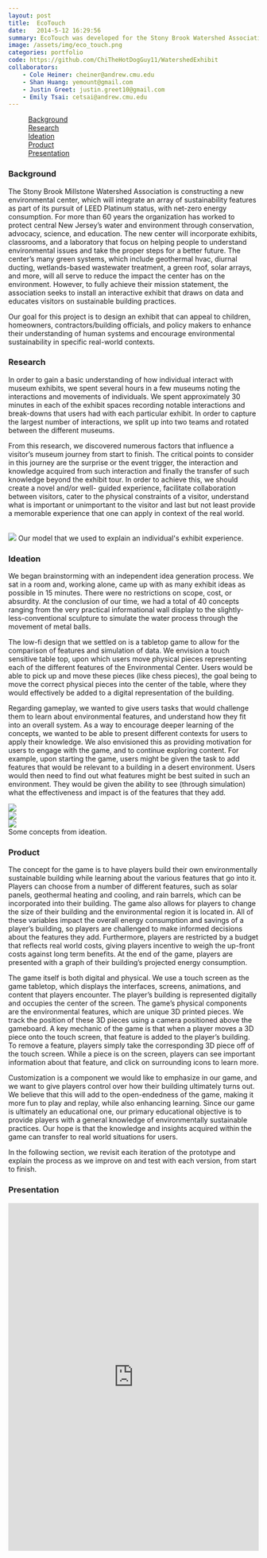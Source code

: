 ```yaml
---
layout: post
title:  EcoTouch
date:   2014-5-12 16:29:56
summary: EcoTouch was developed for the Stony Brook Watershed Association as part of my undergraduate HCI Capstone project. EcoTouch is a game that helps individuals understand the impact of using sustainable systems in their home. It uses a multitouch table with augmented reality markers to create a physical and digital experience, where users complete simulations of attempting to make a more sustainable home. 
image: /assets/img/eco_touch.png
categories: portfolio
code: https://github.com/ChiTheHotDogGuy11/WatershedExhibit
collaborators:
    - Cole Heiner: cheiner@andrew.cmu.edu
    - Shan Huang: yemount@gmail.com
    - Justin Greet: justin.greet10@gmail.com
    - Emily Tsai: cetsai@andrew.cmu.edu
---
```



<div data-magellan-expedition="fixed">
    <dl class="sub-nav">
        <dd data-magellan-arrival="background"><a href="#background">Background</a></dd>
        <dd data-magellan-arrival="research"><a href="#research">Research</a></dd>
        <dd data-magellan-arrival="ideas"><a href="#ideas">Ideation</a></dd>   
        <dd data-magellan-arrival="product"><a href="#product">Product</a></dd>  
        <dd data-magellan-arrival="presentation"><a href="#presentation">Presentation</a></dd>
    </dl>
</div>
<a name="background"></a>
<h3 data-magellan-destination="background">Background</h3>

The Stony Brook Millstone Watershed Association is constructing a new environmental center, which will integrate an array of sustainability features as part of its pursuit of LEED Platinum status, with net-zero energy consumption. For more than 60 years the organization has worked to protect central New Jersey’s water and environment through conservation, advocacy, science, and education. The new center will incorporate exhibits, classrooms, and a laboratory that focus on helping people to understand environmental issues and take the proper steps for a better future. The center’s many green systems, which include geothermal hvac, diurnal ducting, wetlands-based wastewater treatment, a green roof,
solar arrays, and more, will all serve to reduce the impact the center has on the environment. However, to fully achieve their mission statement, the association seeks to install an interactive exhibit that draws on data and educates visitors on sustainable building practices.

Our goal for this project is to design an exhibit that can appeal to children, homeowners, contractors/building officials, and policy makers to enhance their understanding of human systems and encourage environmental sustainability in specific real-world contexts.

<a name="research"></a>
<h3 data-magellan-destination="research">Research</h3>

In order to gain a basic understanding of how individual interact with museum exhibits, we spent several hours in a few museums noting the interactions and movements of individuals. We spent approximately 30 minutes in each of the exhibit spaces recording notable interactions and break-downs that users had with each particular exhibit. In order to capture the largest number of interactions, we split up into two teams and rotated between the different museums.

From this research, we discovered numerous factors that influence a visitor’s museum journey from start to finish. The critical points to consider in this journey are the surprise or the event trigger, the interaction and knowledge acquired from such interaction and finally the transfer of such knowledge beyond the exhibit tour. In order to achieve this, we should create a novel and/or well- guided experience, facilitate collaboration between visitors, cater to the physical constraints of a visitor, understand what is important or unimportant to the visitor and last but not least provide a memorable experience that one can apply in context of the real world.
<br/>
<br/>

<img class="th" src="/assets/img/ecotouch/museum_model.png">
Our model that we used to explain an individual's exhibit experience.

<a name="ideas"></a>
<h3 data-magellan-destination="ideas">Ideation</h3>

We began brainstorming with an independent idea generation process. We sat in a room and, working alone, came up with as many exhibit ideas as possible in 15 minutes. There were no restrictions on scope, cost, or absurdity. At the conclusion of our time, we had a total of 40 concepts ranging from the very practical informational wall display to the slightly-less-conventional sculpture to simulate the water process through the movement of metal balls. 

The low-fi design that we settled on is a tabletop game to allow for the comparison of features and simulation of data. We envision a touch sensitive table top, upon which users move physical pieces representing each of the different features of the Environmental Center. Users would be able to pick up and move these pieces (like chess pieces), the goal being to move the correct physical pieces into the center of the table, where they would effectively be added to a digital representation of the building.

Regarding gameplay, we wanted to give users tasks that would challenge them to learn about environmental features, and understand how they fit into an overall system. As a way to encourage deeper learning of the concepts, we wanted to be able to present different contexts for users to apply their knowledge. We also envisioned this as providing motivation for users to engage with the game, and to continue exploring content. For example, upon starting the game, users might be given the task to add features that would be relevant to a building in a desert environment. Users would then need to find out what features might be best suited in such an environment. They would be given the ability to see (through simulation) what the effectiveness and impact is of the features that they add.

<div class="row">
    <div class="medium-4 columns">
        <img class="th" src="/assets/img/ecotouch/tabletop_idea.png">
    </div>
    <div class="medium-4 columns">
        <img class="th" src="/assets/img/ecotouch/energy_flow_idea.png">
    </div>
    <div class="medium-4 columns">
        <img class="th" src="/assets/img/ecotouch/augmented_reality_idea.png">
    </div>
</div>
Some concepts from ideation.

<a name="product"></a>
<h3 data-magellan-destination="product">Product</h3>

The concept for the game is to have players build their own environmentally sustainable building while learning about the various features that go into it. Players can choose from a number of different features, such as solar panels, geothermal heating and cooling, and rain barrels, which can be incorporated into their building. The game also allows for players to change the size of their building and the environmental region it is located in. All of these variables impact the overall energy consumption and savings of a player’s building, so players are challenged to make informed decisions about the features they add. Furthermore, players are restricted by a budget that reflects real world costs, giving players incentive to weigh the up-front costs against long term benefits. At the end of the game, players are presented with a graph of their building’s projected energy consumption.

The game itself is both digital and physical. We use a touch screen as the game tabletop, which displays the interfaces, screens, animations, and content that players encounter. The player’s building is represented digitally and occupies the center of the screen. The game’s physical components are the environmental features, which are unique 3D printed pieces. We track the position of these 3D pieces using a camera positioned above the gameboard. A key mechanic of the game is that when a player moves a 3D piece onto the touch screen, that feature is added to the player’s building. To remove a feature, players simply take the corresponding 3D piece off of the touch screen. While a piece is on the screen, players can see important information about that feature, and click on surrounding icons to learn more.

Customization is a component we would like to emphasize in our game, and we want to give players control over how their building ultimately turns out. We believe that this will add to the open-endedness of the game, making it more fun to play and replay, while also enhancing learning. Since our game is ultimately an educational one, our primary educational objective is to provide players with a general knowledge of environmentally sustainable practices. Our hope is that the knowledge and insights acquired within the game can transfer to real world situations for users.

In the following section, we revisit each iteration of the prototype and explain the process as we improve on and test with each version, from start to finish.

<a name="presentation"></a>
<h3 data-magellan-destination="presentation">Presentation</h3>

<iframe src="http://www.slideshare.net/slideshow/embed_code/34585436" width="100%" height="700" frameborder="0" marginwidth="0" marginheight="0" scrolling="no"></iframe>
